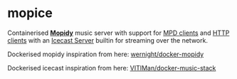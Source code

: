 mopice
======

Containerised [**Mopidy**](https://www.mopidy.com/) music server with support for [MPD clients](https://docs.mopidy.com/en/latest/clients/mpd/) and [HTTP clients](https://docs.mopidy.com/en/latest/ext/web/#ext-web) with an [Icecast Server](http://icecast.org) builtin for streaming over the network.

Dockerised mopidy inspiration from here: [wernight/docker-mopidy](https://github.com/wernight/docker-mopidy)

Dockerised icecast inspiration from here: [VITIMan/docker-music-stack](https://github.com/VITIMan/docker-music-stack)
